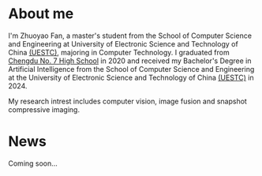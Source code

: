 # About me

I'm Zhuoyao Fan, a master's student from the School of Computer Science and Engineering at University of Electronic Science and Technology of China [(UESTC)](https://www.uestc.edu.cn/), majoring in Computer Technology. I graduated from [Chengdu No. 7 High School](https://www.cdqz.net/) in 2020 and received my Bachelor's Degree in Artificial Intelligence from the School of Computer Science and Engineering at the University of Electronic Science and Technology of China [(UESTC)](https://www.uestc.edu.cn/) in 2024.

My research intrest includes computer vision, image fusion and snapshot compressive imaging.

# News

Coming soon...

